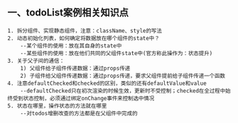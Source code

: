 ## 一、todoList案例相关知识点
    1. 拆分组件、实现静态组件，注意：className、style的写法
    2. 动态初始化列表，如何确定将数据放在哪个组件的state中？
        --某个组件的使用：放在其自身的state中
        --某些组件的使用：放在他们共同的父组件state中(官方称此操作为：状态提升)
    3. 关于父子间的通信：
        1) 父组件给子组件传递数据：通过props传递
        2) 子组件给父组件传递数据：通过props传递，要求父组件提前给子组件传递一个函数
    4. 注意defaultChecked和checked的区别，类似的还有defaultValue和value
        --defaultChecked只在初次渲染的时候生效，更新时不受控制；checked在全过程中始终受到状态控制，必须通过绑定onChange事件来控制选中情况
    5. 状态在哪里，操作状态的方法就在哪里
        --对todos增删改查的方法都是在父组件中完成的